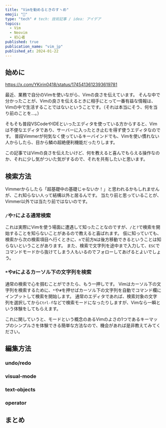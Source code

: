 ```yaml
---
title: "Vimを勧めるときのすヽめ"
emoji: "📝"
type: "tech" # tech: 技術記事 / idea: アイデア
topics: 
  - Vim
  - Neovim
  - 初心者
published: true
publication_name: "vim_jp"
published_at: 2024-01-22
---
```


## 始めに

https://x.com/YKirin0418/status/1745413612393619781

最近、業務で自分のVimを使いながら、Vimの良さを伝えています。
そんな中で分かったことが、Vimの良さを伝えるときに相手にとって一番有益な情報は、Vimの中で生活することではないということです。（それは本当にそう、何を当り前のことを…。）

そもそも普段VSCodeやIDEといったエディタを使っている方からすると、Vimは不便なエディタであり、サーバーに入ったとき止むを得ず使うエディタなのです。
普段Vimmerが何気なく使っているキーバインドでも、Vimを使い慣れない人からしたら、目から鱗の超絶便利機能だったりします。

この記事ではVimの良さを伝えたいけど、何を教えると喜んでもらえる操作なのか、それに少し気がついた気がするので、それを共有したいと思います。

## 検索方法

Vimmerからしたら「超基礎中の基礎じゃないか！」と思われるかもしれませんが、これ知らない人って結構以外と居るんです。
当たり前と思っていることが、Vimmer以外では当たり前ではないのです。

### `/`や`?`による通常検索

これは実際にVimを使う場面に遭遇して知ったことなのですが、`/`と`?`で検索を開始することを知らないことがあるので教えると喜ばれます。
仮に知っていても、検索から次の検索項目へ行くときに、`n`で前方`N`は後方移動できるということは知らないということがあります。
また、検索で文字列を途中まで入力して、`ESC`でコマンドモードから抜けてしまう人もいるのでフォローしてあげるとよいでしょう。

### `*`や`#`によるカーソル下の文字列を検索

通常の検索で心を掴むことができたら、もう一押しです。
Vimはカーソル下の文字列を検索するために、`*`や`#`を押せばカーソル下の文字列を自動でコマンド欄にインプットして検索を開始します。
通常のエディタであれば、検索対象の文字列を選択してから`Ctrl-f`などで検索モードになったりしますが、Vimなら一瞬という体験をしてもらえます。

これに関していうと、モードという概念のあるVimのよさの1つであるキーマップのシンプルさを体験できる簡単な方法なので、機会があれば是非教えてみてください。

## 編集方法

### undo/redo

### visual-mode

### text-objects

### operator

## まとめ
